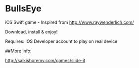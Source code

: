 # BullsEye

iOS Swift game - Inspired from http://www.raywenderlich.com/

Download, install & enjoy!

Requires: iOS Developer account to play on real device

##More info:

http://saikishoremv.com/games/slide-it
